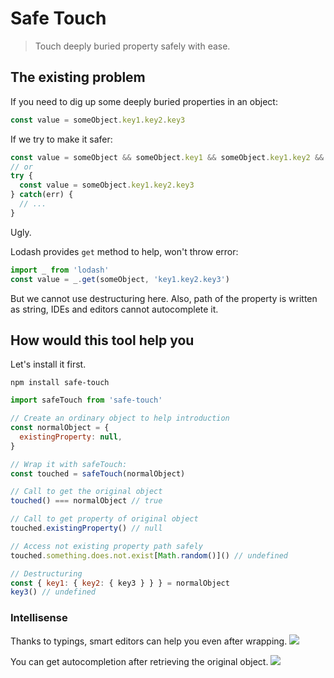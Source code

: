# Safe Touch

> Touch deeply buried property safely with ease.

## The existing problem

If you need to dig up some deeply buried properties in an object:

```js
const value = someObject.key1.key2.key3
```

If we try to make it safer:

```js
const value = someObject && someObject.key1 && someObject.key1.key2 && someObject.key1.key2.key3
// or
try {
  const value = someObject.key1.key2.key3
} catch(err) {
  // ...
}
```

Ugly.

Lodash provides `get` method to help, won't throw error:
```js
import _ from 'lodash'
const value = _.get(someObject, 'key1.key2.key3')
```

But we cannot use destructuring here. Also, path of the property is written as string, IDEs and editors cannot autocomplete it.

## How would this tool help you

Let's install it first.
```
npm install safe-touch
```

```js
import safeTouch from 'safe-touch'

// Create an ordinary object to help introduction
const normalObject = {
  existingProperty: null,
}

// Wrap it with safeTouch:
const touched = safeTouch(normalObject)

// Call to get the original object
touched() === normalObject // true

// Call to get property of original object
touched.existingProperty() // null

// Access not existing property path safely
touched.something.does.not.exist[Math.random()]() // undefined

// Destructuring
const { key1: { key2: { key3 } } } = normalObject
key3() // undefined
```

### Intellisense
Thanks to typings, smart editors can help you even after wrapping.
![](https://user-images.githubusercontent.com/7480839/42639648-1b9d6d00-8623-11e8-81ec-2927913e56cb.png)

You can get autocompletion after retrieving the original object.
![](https://user-images.githubusercontent.com/7480839/42639650-1d8149a2-8623-11e8-9080-345b78d582d3.png)
